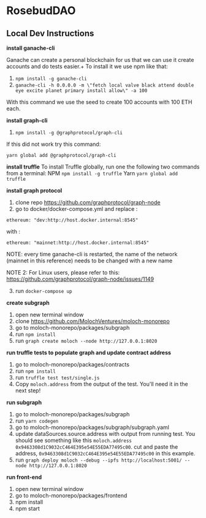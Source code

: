 # RosebudDAO

## Local Dev Instructions

**install ganache-cli**
  
  Ganache can create a personal blockchain for us that we can use it create accounts and do tests easier.+
  To install it we use npm like that:
  
1. `npm install -g ganache-cli`
2. `ganache-cli -h 0.0.0.0 -m \"fetch local valve black attend double eye excite planet primary install allow\" -a 100`
  
  With this command we use the seed to create 100 accounts with 100 ETH each. 

**install graph-cli**
1. `npm install -g @graphprotocol/graph-cli`

If this did not work try this command:

`yarn global add @graphprotocol/graph-cli`

**install truffle**
To install Truffle globally, run one the following two commands from a terminal:
NPM
`npm install -g truffle`
Yarn
`yarn global add truffle`

**install graph protocol**
1. clone repo https://github.com/graphprotocol/graph-node
2. go to docker/docker-compose.yml and replace :

`ethereum: "dev:http://host.docker.internal:8545"` 

with :

`ethereum: "mainnet:http://host.docker.internal:8545"` 

NOTE: every time ganache-cli is restarted, the name of the network (mainnet in this reference) needs to be changed with a new name

NOTE 2: For Linux users, please refer to this: https://github.com/graphprotocol/graph-node/issues/1149

3. run `docker-compose up`

**create subgraph**
1. open new terminal window
2. clone https://github.com/MolochVentures/moloch-monorepo
3. go to moloch-monorepo/packages/subgraph
4. run `npm install`
5. run `graph create moloch --node http://127.0.0.1:8020`

**run truffle tests to populate graph and update contract address**
1. go to moloch-monorepo/packages/contracts
2. run `npm install`
3. run `truffle test test/single.js`
4. Copy `moloch.address` from the output of the test. You'll need it in the next step!

**run subgraph**
1. go to moloch-monorepo/packages/subgraph
2. run `yarn codegen`
3. go to  moloch-monorepo/packages/subgraph/subgraph.yaml
4. update dataSources.source.address with output from running test. You should see something like this `moloch.address 0x9463308d1C9032cC464E395e54E55EDA77495c00`. cut and paste the address, `0x9463308d1C9032cC464E395e54E55EDA77495c00` in this example.
5. run `graph deploy moloch --debug --ipfs http://localhost:5001/ --node http://127.0.0.1:8020`

**run front-end**
1. open new terminal window
2. go to moloch-monorepo/packages/frontend
3. npm install
4. npm start
